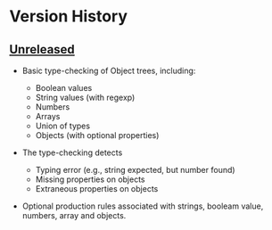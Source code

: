# Version History

## [Unreleased][unreleased]

-   Basic type-checking of Object trees, including:

    -   Boolean values
    -   String values (with regexp)
    -   Numbers
    -   Arrays
    -   Union of types
    -   Objects (with optional properties)

-   The type-checking detects

    -   Typing error (e.g., string expected, but number found)
    -   Missing properties on objects
    -   Extraneous properties on objects

-   Optional production rules associated with strings, booleam value,
    numbers, array and objects.

[unreleased]: https://github.com/fchauvel/quick-check/compare/master..dev
